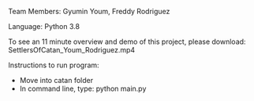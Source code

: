 Team Members: Gyumin Youm, Freddy Rodriguez

Language: Python 3.8

To see an 11 minute overview and demo of this project, please download: SettlersOfCatan_Youm_Rodriguez.mp4

Instructions to run program:
- Move into catan folder
- In command line, type: python main.py
